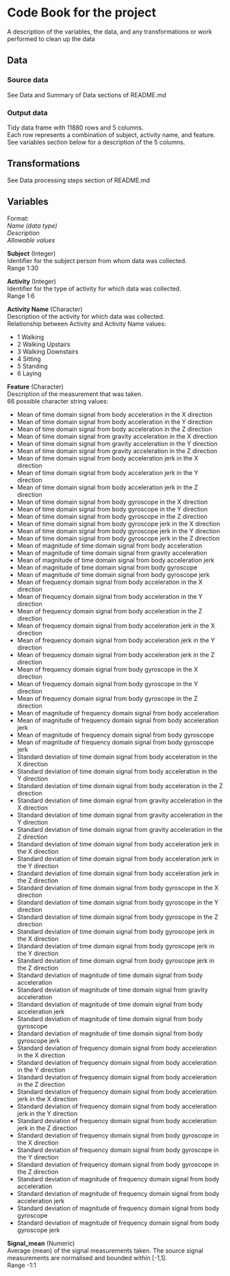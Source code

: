 # Code Book for the project
A description of the variables, the data, and any transformations or work performed to clean up the data

## Data
### Source data
See Data and Summary of Data sections of README.md

### Output data
Tidy data frame with 11880 rows and 5 columns.  
Each row represents a combination of subject, activity name, and feature.  
See variables section below for a description of the 5 columns.

## Transformations
See Data processing steps section of README.md

## Variables
Format:  
*Name (data type)  
Description  
Allowable values*

**Subject** (Integer)  
Identifier for the subject person from whom data was collected.  
Range 1:30
    
**Activity** (Integer)  
Identifier for the type of activity for which data was collected.  
Range 1:6
    
**Activity Name** (Character)  
Description of the activity for which data was collected.  
Relationship between Activity and Activity Name values:
  * 1 Walking
  * 2 Walking Upstairs
  * 3 Walking Downstairs
  * 4 Sitting
  * 5 Standing
  * 6 Laying

**Feature** (Character)  
Description of the measurement that was taken.  
66 possible character string values:
* Mean of time domain signal from body acceleration in the X direction
* Mean of time domain signal from body acceleration in the Y direction
* Mean of time domain signal from body acceleration in the Z direction
* Mean of time domain signal from gravity acceleration in the X direction
* Mean of time domain signal from gravity acceleration in the Y direction
* Mean of time domain signal from gravity acceleration in the Z direction
* Mean of time domain signal from body acceleration jerk in the X direction
* Mean of time domain signal from body acceleration jerk in the Y direction
* Mean of time domain signal from body acceleration jerk in the Z direction
* Mean of time domain signal from body gyroscope in the X direction
* Mean of time domain signal from body gyroscope in the Y direction
* Mean of time domain signal from body gyroscope in the Z direction
* Mean of time domain signal from body gyroscope jerk in the X direction
* Mean of time domain signal from body gyroscope jerk in the Y direction
* Mean of time domain signal from body gyroscope jerk in the Z direction
* Mean of magnitude of time domain signal from body acceleration
* Mean of magnitude of time domain signal from gravity acceleration
* Mean of magnitude of time domain signal from body acceleration jerk
* Mean of magnitude of time domain signal from body gyroscope
* Mean of magnitude of time domain signal from body gyroscope jerk
* Mean of frequency domain signal from body acceleration in the X direction
* Mean of frequency domain signal from body acceleration in the Y direction
* Mean of frequency domain signal from body acceleration in the Z direction
* Mean of frequency domain signal from body acceleration jerk in the X direction
* Mean of frequency domain signal from body acceleration jerk in the Y direction
* Mean of frequency domain signal from body acceleration jerk in the Z direction
* Mean of frequency domain signal from body gyroscope in the X direction
* Mean of frequency domain signal from body gyroscope in the Y direction
* Mean of frequency domain signal from body gyroscope in the Z direction
* Mean of magnitude of frequency domain signal from body acceleration
* Mean of magnitude of frequency domain signal from body acceleration jerk
* Mean of magnitude of frequency domain signal from body gyroscope
* Mean of magnitude of frequency domain signal from body gyroscope jerk
* Standard deviation of time domain signal from body acceleration in the X direction
* Standard deviation of time domain signal from body acceleration in the Y direction
* Standard deviation of time domain signal from body acceleration in the Z direction
* Standard deviation of time domain signal from gravity acceleration in the X direction
* Standard deviation of time domain signal from gravity acceleration in the Y direction
* Standard deviation of time domain signal from gravity acceleration in the Z direction
* Standard deviation of time domain signal from body acceleration jerk in the X direction
* Standard deviation of time domain signal from body acceleration jerk in the Y direction
* Standard deviation of time domain signal from body acceleration jerk in the Z direction
* Standard deviation of time domain signal from body gyroscope in the X direction
* Standard deviation of time domain signal from body gyroscope in the Y direction
* Standard deviation of time domain signal from body gyroscope in the Z direction
* Standard deviation of time domain signal from body gyroscope jerk in the X direction
* Standard deviation of time domain signal from body gyroscope jerk in the Y direction
* Standard deviation of time domain signal from body gyroscope jerk in the Z direction
* Standard deviation of magnitude of time domain signal from body acceleration
* Standard deviation of magnitude of time domain signal from gravity acceleration
* Standard deviation of magnitude of time domain signal from body acceleration jerk
* Standard deviation of magnitude of time domain signal from body gyroscope
* Standard deviation of magnitude of time domain signal from body gyroscope jerk
* Standard deviation of frequency domain signal from body acceleration in the X direction
* Standard deviation of frequency domain signal from body acceleration in the Y direction
* Standard deviation of frequency domain signal from body acceleration in the Z direction
* Standard deviation of frequency domain signal from body acceleration jerk in the X direction
* Standard deviation of frequency domain signal from body acceleration jerk in the Y direction
* Standard deviation of frequency domain signal from body acceleration jerk in the Z direction
* Standard deviation of frequency domain signal from body gyroscope in the X direction
* Standard deviation of frequency domain signal from body gyroscope in the Y direction
* Standard deviation of frequency domain signal from body gyroscope in the Z direction
* Standard deviation of magnitude of frequency domain signal from body acceleration
* Standard deviation of magnitude of frequency domain signal from body acceleration jerk
* Standard deviation of magnitude of frequency domain signal from body gyroscope
* Standard deviation of magnitude of frequency domain signal from body gyroscope jerk

**Signal_mean** (Numeric)  
Average (mean) of the signal measurements taken. The source signal measurements are normalised and bounded within [-1,1].  
Range -1:1
